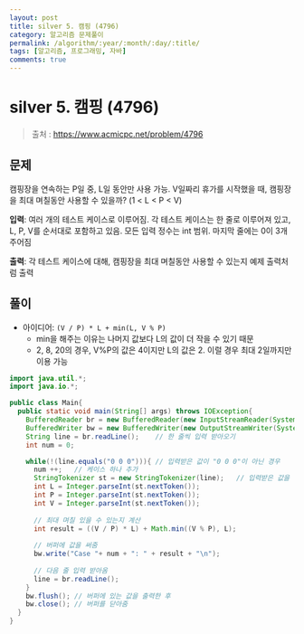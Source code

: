 ```yaml
---
layout: post
title: silver 5. 캠핑 (4796)
category: 알고리즘 문제풀이
permalink: /algorithm/:year/:month/:day/:title/
tags: [알고리즘, 프로그래밍, 자바]
comments: true
---
```




# silver 5. 캠핑 (4796)

> 출처 : https://www.acmicpc.net/problem/4796



## 문제

캠핑장을 연속하는 P일 중, L일 동안만 사용 가능. V일짜리 휴가를 시작했을 때, 캠핑장을 최대 며칠동안 사용할 수 있을까? (1 < L < P < V)



**입력**: 여러 개의 테스트 케이스로 이루어짐. 각 테스트 케이스는 한 줄로 이루어져 있고, L, P, V를 순서대로 포함하고 있음. 모든 입력 정수는 int 범위. 마지막 줄에는 0이 3개 주어짐

**출력**: 각 테스트 케이스에 대해, 캠핑장을 최대 며칠동안 사용할 수 있는지 예제 출력처럼 출력





## 풀이

- 아이디어: `(V / P) * L + min(L, V % P)`
  - min을 해주는 이유는 나머지 값보다 L의 값이 더 작을 수 있기 때문
  - 2, 8, 20의 경우, V%P의 값은 4이지만 L의 값은 2. 이럴 경우 최대 2일까지만 이용 가능



```java
import java.util.*;
import java.io.*;

public class Main{
  public static void main(String[] args) throws IOException{
    BufferedReader br = new BufferedReader(new InputStreamReader(System.in));
    BufferedWriter bw = new BufferedWriter(new OutputStreamWriter(System.out));
    String line = br.readLine();	// 한 줄씩 입력 받아오기
    int num = 0;

    while(!(line.equals("0 0 0"))){	// 입력받은 값이 "0 0 0"이 아닌 경우
      num ++;	// 케이스 하나 추가
      StringTokenizer st = new StringTokenizer(line);	// 입력받은 값을 나눠서 저장
      int L = Integer.parseInt(st.nextToken());
      int P = Integer.parseInt(st.nextToken());
      int V = Integer.parseInt(st.nextToken());
      
      // 최대 며칠 있을 수 있는지 계산
      int result = ((V / P) * L) + Math.min((V % P), L);
		
      // 버퍼에 값을 써줌
      bw.write("Case "+ num + ": " + result + "\n");
      
      // 다음 줄 입력 받아옴
      line = br.readLine();
    } 
    bw.flush();	// 버퍼에 있는 값을 출력한 후
    bw.close();	// 버퍼를 닫아줌
  }
}
```
